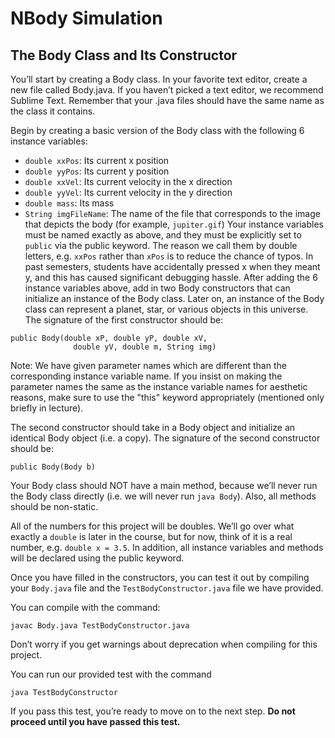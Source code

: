 # NBody Simulation


## The Body Class and Its Constructor
You’ll start by creating a Body class. In your favorite text editor, create a new file called Body.java. If you haven’t picked a text editor, we recommend Sublime Text. Remember that your .java files should have the same name as the class it contains.

Begin by creating a basic version of the Body class with the following 6 instance variables:

* `double xxPos`: Its current x position
* `double yyPos`: Its current y position
* `double xxVel`: Its current velocity in the x direction
* `double yyVel`: Its current velocity in the y direction
* `double mass`: Its mass
* `String imgFileName`: The name of the file that corresponds to the image that depicts the body (for example, `jupiter.gif`)
Your instance variables must be named exactly as above, and they must be explicitly set to `public` via the public keyword. The reason we call them by double letters, e.g. `xxPos` rather than `xPos` is to reduce the chance of typos. In past semesters, students have accidentally pressed x when they meant y, and this has caused significant debugging hassle. After adding the 6 instance variables above, add in two Body constructors that can initialize an instance of the Body class. Later on, an instance of the Body class can represent a planet, star, or various objects in this universe. The signature of the first constructor should be:
```
public Body(double xP, double yP, double xV,
              double yV, double m, String img)
```
Note: We have given parameter names which are different than the corresponding instance variable name. If you insist on making the parameter names the same as the instance variable names for aesthetic reasons, make sure to use the "this" keyword appropriately (mentioned only briefly in lecture).

The second constructor should take in a Body object and initialize an identical Body object (i.e. a copy). The signature of the second constructor should be:
```
public Body(Body b)
```
Your Body class should NOT have a main method, because we’ll never run the Body class directly (i.e. we will never run `java Body`). Also, all methods should be non-static.

All of the numbers for this project will be doubles. We’ll go over what exactly a `double` is later in the course, but for now, think of it is a real number, e.g. `double x = 3.5`. In addition, all instance variables and methods will be declared using the public keyword.

Once you have filled in the constructors, you can test it out by compiling your `Body.java` file and the `TestBodyConstructor.java` file we have provided.

You can compile with the command:
```
javac Body.java TestBodyConstructor.java
```
Don’t worry if you get warnings about deprecation when compiling for this project.

You can run our provided test with the command
```
java TestBodyConstructor
```
If you pass this test, you’re ready to move on to the next step. **Do not proceed until you have passed this test.**
